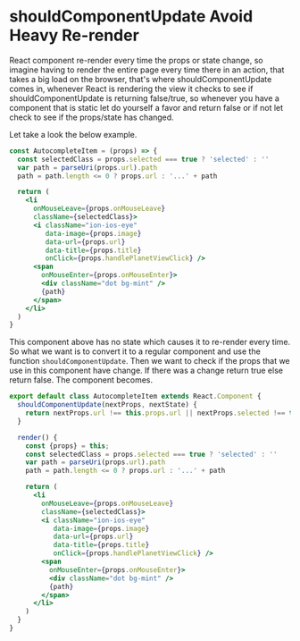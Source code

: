 # shouldComponentUpdate Avoid Heavy Re-render

React component re-render every time the props or state change, so imagine having to render the entire page every time there in an action, that takes a big load on the browser, that's where shouldComponentUpdate comes in, whenever React is rendering the view it checks to see if shouldComponentUpdate is returning false/true, so whenever you have a component that is static let do yourself a favor and return false or if not let check to see if the props/state has changed.

Let take a look the below example.

```jsx
const AutocompleteItem = (props) => {
  const selectedClass = props.selected === true ? 'selected' : ''
  var path = parseUri(props.url).path
  path = path.length <= 0 ? props.url : '...' + path

  return (
    <li
      onMouseLeave={props.onMouseLeave}
      className={selectedClass}>
      <i className="ion-ios-eye"
         data-image={props.image}
         data-url={props.url}
         data-title={props.title}
         onClick={props.handlePlanetViewClick} />
      <span
        onMouseEnter={props.onMouseEnter}>
        <div className="dot bg-mint" />
        {path}
      </span>
    </li>
  )
}
```

This component above has no state which causes it to re-render every time. So what we want is to convert it to a regular component and use the function `shouldComponentUpdate`. Then we want to check if the props that we use in this component have change. If there was a change return true else return false. The component becomes.

```jsx
export default class AutocompleteItem extends React.Component {
  shouldComponentUpdate(nextProps, nextState) {
    return nextProps.url !== this.props.url || nextProps.selected !== this.props.selected
  }

  render() {
    const {props} = this;
    const selectedClass = props.selected === true ? 'selected' : ''
    var path = parseUri(props.url).path
    path = path.length <= 0 ? props.url : '...' + path

    return (
      <li
        onMouseLeave={props.onMouseLeave}
        className={selectedClass}>
        <i className="ion-ios-eye"
           data-image={props.image}
           data-url={props.url}
           data-title={props.title}
           onClick={props.handlePlanetViewClick} />
        <span
          onMouseEnter={props.onMouseEnter}>
          <div className="dot bg-mint" />
          {path}
        </span>
      </li>
    )
  }
}
```
